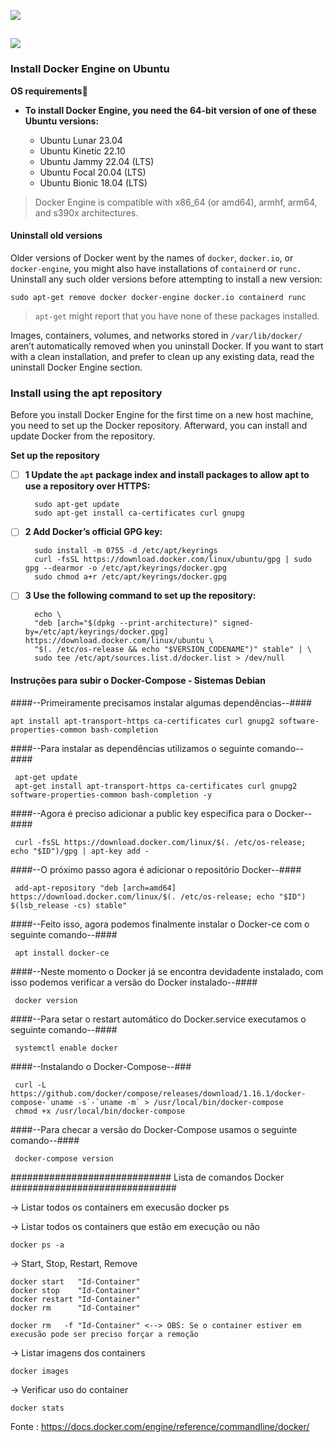 ![](https://upload.wikimedia.org/wikipedia/commons/thumb/4/4e/Docker_%28container_engine%29_logo.svg/320px-Docker_%28container_engine%29_logo.svg.png)

![](https://grafana.com/static/assets/internal/grafana_logo-web-white-text.svg)
------------------------------
### Install Docker Engine on Ubuntu

**OS requirements🔗**

+ **To install Docker Engine, you need the 64-bit version of one of these Ubuntu versions:**

    * Ubuntu Lunar 23.04
    * Ubuntu Kinetic 22.10
    * Ubuntu Jammy 22.04 (LTS)
    * Ubuntu Focal 20.04 (LTS)
    * Ubuntu Bionic 18.04 (LTS)
 
>Docker Engine is compatible with x86_64 (or amd64), armhf, arm64, and s390x architectures.

#### Uninstall old versions

Older versions of Docker went by the names of `docker`, `docker.io`, or `docker-engine`, you might also have installations of `containerd` or `runc.` Uninstall any such older versions before attempting to install a new version:

    sudo apt-get remove docker docker-engine docker.io containerd runc

> `apt-get` might report that you have none of these packages installed.

Images, containers, volumes, and networks stored in `/var/lib/docker/` aren’t automatically removed when you uninstall Docker. If you want to start with a clean installation, and prefer to clean up any existing data, read the uninstall Docker Engine section.

### Install using the apt repository

Before you install Docker Engine for the first time on a new host machine, you need to set up the Docker repository. Afterward, you can install and update Docker from the repository.

**Set up the repository**

- [ ] **1 Update the `apt` package index and install packages to allow apt to use a repository over HTTPS:**

        sudo apt-get update
        sudo apt-get install ca-certificates curl gnupg
        
- [ ] **2 Add Docker’s official GPG key:**

        sudo install -m 0755 -d /etc/apt/keyrings
        curl -fsSL https://download.docker.com/linux/ubuntu/gpg | sudo gpg --dearmor -o /etc/apt/keyrings/docker.gpg
        sudo chmod a+r /etc/apt/keyrings/docker.gpg

- [ ] **3 Use the following command to set up the repository:**

        echo \
        "deb [arch="$(dpkg --print-architecture)" signed-by=/etc/apt/keyrings/docker.gpg] https://download.docker.com/linux/ubuntu \
        "$(. /etc/os-release && echo "$VERSION_CODENAME")" stable" | \
        sudo tee /etc/apt/sources.list.d/docker.list > /dev/null










#### Instruções para subir o Docker-Compose - Sistemas Debian ####

####--Primeiramente precisamos instalar algumas dependências--####

    apt install apt-transport-https ca-certificates curl gnupg2 software-properties-common bash-completion
    
####--Para instalar as dependências utilizamos o seguinte comando--####

     apt-get update                                                                                                
     apt-get install apt-transport-https ca-certificates curl gnupg2 software-properties-common bash-completion -y 
     
####--Agora é preciso adicionar a public key especifica para o Docker--####

     curl -fsSL https://download.docker.com/linux/$(. /etc/os-release; echo "$ID")/gpg | apt-key add -    
    
####--O próximo passo agora é adicionar o repositório Docker--####

     add-apt-repository "deb [arch=amd64] https://download.docker.com/linux/$(. /etc/os-release; echo "$ID") $(lsb_release -cs) stable" 
    
####--Feito isso, agora podemos finalmente instalar o Docker-ce com o seguinte comando--####

     apt install docker-ce 
    

####--Neste momento o Docker já se encontra devidadente instalado, com isso podemos verificar a versão do Docker instalado--####

     docker version 

####--Para setar o restart automático do Docker.service executamos o seguinte comando--####

     systemctl enable docker 
   
####--Instalando o Docker-Compose--###

     curl -L https://github.com/docker/compose/releases/download/1.16.1/docker-compose-`uname -s`-`uname -m` > /usr/local/bin/docker-compose 
     chmod +x /usr/local/bin/docker-compose                                                                                                  

####--Para checar a versão do Docker-Compose usamos o seguinte comando--####

     docker-compose version 


############################# Lista de comandos Docker ##############################

-> Listar todos os containers em execusão 
    docker ps
    
-> Listar todos os containers que estão em execução ou não
    
    docker ps -a
    
-> Start, Stop, Restart, Remove
    
    docker start   "Id-Container"
    docker stop    "Id-Container"
    docker restart "Id-Container"
    docker rm      "Id-Container"
    
    docker rm   -f "Id-Container" <--> OBS: Se o container estiver em execusão pode ser preciso forçar a remoção
    
-> Listar imagens dos containers

    docker images
    
-> Verificar uso do container
    
    docker stats


Fonte : https://docs.docker.com/engine/reference/commandline/docker/

